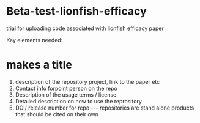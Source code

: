 # Beta-test-lionfish-efficacy
trial for uploading code associated with lionfish efficacy paper



Key elements needed:
# makes a title
1. description of the repository project, link to the paper etc
2. Contact info forpoint person on the repo
3. Description of the usage terms / license
4. Detailed description on how to use the reprository
5. DOI/ release number for repo --- repositories are stand alone products that should be cited on their own
